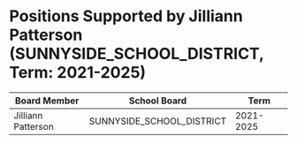 # Positions Supported by Jilliann Patterson (SUNNYSIDE_SCHOOL_DISTRICT, Term: 2021-2025)

| Board Member | School Board | Term |
|--------------|--------------|------|
| Jilliann Patterson | SUNNYSIDE_SCHOOL_DISTRICT | 2021-2025 |

